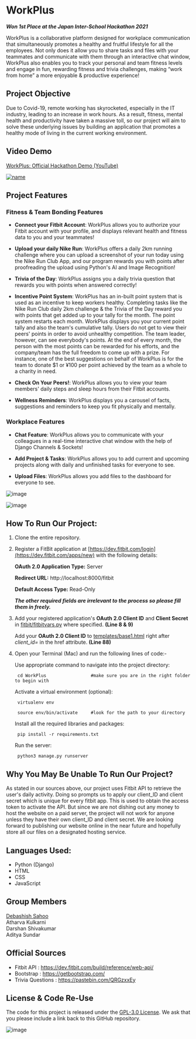 # WorkPlus
_**Won 1st Place at the Japan Inter-School Hackathon 2021**_

WorkPlus is a collaborative platform designed for workplace communication that simultaneously promotes a healthy and fruitful lifestyle for all the employees. Not only does it allow you to share tasks and files with your teammates and communicate with them through an interactive chat window, WorkPlus also enables you to track your personal and team fitness levels and engage in fun, rewarding fitness and trivia challenges, making “work from home” a more enjoyable & productive experience!

## Project Objective
Due to Covid-19, remote working has skyrocketed, especially in the IT industry, leading to an increase in work hours. As a result, fitness, mental health and productivity have taken a massive toll, so our project will aim to solve these underlying issues by building an application that promotes a healthy mode of living in the current working environment.

## Video Demo
[WorkPlus: Official Hackathon Demo (YouTube)](https://youtu.be/RHhPdILZCoQ)

[![name](https://user-images.githubusercontent.com/69211573/128547266-6ea800a8-90dc-4392-a47b-8e7d0ae23df4.png)](https://youtu.be/RHhPdILZCoQ)

## Project Features

### Fitness & Team Bonding Features

- **Connect your Fitbit Account**: WorkPlus allows you to authorize your Fitbit account with your profile, and displays relevant health and fitness data to you and your teammates! 

- **Upload your daily Nike Run**: WorkPlus offers a daily 2km running challenge where you can upload a screenshot of your run today using the Nike Run Club App, and our program rewards you with points after proofreading the upload using Python's AI and Image Recognition!

- **Trivia of the Day**: WorkPlus assigns you a daily trivia question that rewards you with points when answered correctly!

- **Incentive Point System**: WorkPlus has an in-built point system that is used as an incentive to keep workers healthy. Completing tasks like the Nike Run Club daily 2km challenge & the Trivia of the Day reward you with points that get added up to your tally for the month. The point system restarts each month. WorkPlus displays you your current point tally and also the team's cumulative tally. Users do not get to view their peers' points in order to avoid unhealthy competition. The team leader, however, can see everybody's points. At the end of every month, the person with the most points can be rewarded for his efforts, and the company/team has the full freedom to come up with a prize. For instance, one of the best suggestions on behalf of WorkPlus is for the team to donate $1 or ¥100 per point achieved by the team as a whole to a charity in need.

- **Check On Your Peers!**: WorkPlus allows you to view your team members' daily steps and sleep hours from their Fitbit accounts.

- **Wellness Reminders**: WorkPlus displays you a carousel of facts, suggestions and reminders to keep you fit physically and mentally.


### Workplace Features

- **Chat Feature**: WorkPlus allows you to communicate with your colleagues in a real-time interactive chat window with the help of Django Channels & Sockets!

- **Add Project & Tasks**: WorkPlus allows you to add current and upcoming projects along with daily and unfinished tasks for everyone to see.

- **Upload Files**: WorkPlus allows you add files to the dashboard for everyone to see.

![image](https://user-images.githubusercontent.com/69211573/128547125-76965507-5090-4b9e-9038-0ce95378cd94.png)

![image](https://user-images.githubusercontent.com/69211573/128546682-8e2449cd-9ca9-4e9e-ad8d-bf1d55e571c5.png)

## How To Run Our Project:

1. Clone the entire repository.

2. Register a FitBit application at [https://dev.fitbit.com/login](https://dev.fitbit.com/apps/new) with the following details:

    **OAuth 2.0 Application Type:** Server
    
    **Redirect URL:** http://localhost:8000/fitbit
    
    **Default Access Type:** Read-Only	
    
    _**The other required fields are irrelevant to the process so please fill them in freely.**_
        
3. Add your registered application's **OAuth 2.0 Client ID** and **Client Secret** in [fitbit/fitbitvars.py](https://github.com/athu1248/WorkPlus/blob/8b3c05ee1ab7546e715e68f055126e4bfdea4f4b/fitbit/fitbitvars.py#L8-L9) where specified. **(Line 8 & 9)**
    
   Add your **OAuth 2.0 Client ID** to [templates/base1.html](https://github.com/athu1248/WorkPlus/blob/8b3c05ee1ab7546e715e68f055126e4bfdea4f4b/templates/base1.html#L83-L88) right after _client_id=_ in the href attribute. **(Line 88)**
	
4. Open your Terminal (Mac) and run the following lines of code:-


	Use appropriate command to navigate into the project directory: 
 
		cd WorkPlus	                #make sure you are in the right folder to begin with 	


	Activate a virtual environment (optional): 

		virtualenv env  
                     
		source env/bin/activate		#look for the path to your directory 

	
	Install all the required libraries and packages:
		
		pip install -r requirements.txt
			

	Run the server:

		python3 manage.py runserver   

## Why You May Be Unable To Run Our Project?
As stated in our sources above, our project uses Fitbit API to retrieve the user's daily activity. Doing so prompts us to apply our client_ID and client secret which is unique for every fitbit app. This is used to obtain the access token to activate the API. But since we are not dishing out any money to host the website on a paid server, the project will not work for anyone unless they have their own client_ID and client secret. We are looking forward to publishing our website online in the near future and hopefully store all our files on a designated hosting service.

## Languages Used:
- Python (Django)  	   
- HTML    
- CSS     
- JavaScript 

## Group Members
[Debashish Sahoo](https://github.com/debashish49) <br>
Atharva Kulkarni <br>
Darshan Shivakumar <br>
Aditya Sundar  

## Official Sources

- Fitbit API : https://dev.fitbit.com/build/reference/web-api/
- Bootstrap : https://getbootstrap.com/
- Trivia Questions : https://pastebin.com/QRGzxxEy

## License & Code Re-Use
The code for this project is released under the [GPL-3.0 License](./LICENSE). We ask that you please include a link back to this GitHub repository.
	 
![image](https://user-images.githubusercontent.com/69211573/128547156-c287ff4e-fefb-4bbc-8505-d222b1256a84.png)
